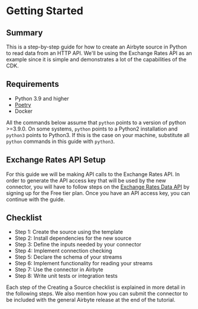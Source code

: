 # Getting Started

## Summary

This is a step-by-step guide for how to create an Airbyte source in Python to read data from an HTTP
API. We'll be using the Exchange Rates API as an example since it is simple and demonstrates a lot
of the capabilities of the CDK.

## Requirements

- Python 3.9 and higher
- [Poetry](https://python-poetry.org/)
- Docker

All the commands below assume that `python` points to a version of python &gt;=3.9.0. On some
systems, `python` points to a Python2 installation and `python3` points to Python3. If this is the
case on your machine, substitute all `python` commands in this guide with `python3`.

## Exchange Rates API Setup

For this guide we will be making API calls to the Exchange Rates API. In order to generate the API
access key that will be used by the new connector, you will have to follow steps on the
[Exchange Rates Data API](https://apilayer.com/marketplace/exchangerates_data-api/) by signing up
for the Free tier plan. Once you have an API access key, you can continue with the guide.

## Checklist

- Step 1: Create the source using the template
- Step 2: Install dependencies for the new source
- Step 3: Define the inputs needed by your connector
- Step 4: Implement connection checking
- Step 5: Declare the schema of your streams
- Step 6: Implement functionality for reading your streams
- Step 7: Use the connector in Airbyte
- Step 8: Write unit tests or integration tests

Each step of the Creating a Source checklist is explained in more detail in the following steps. We
also mention how you can submit the connector to be included with the general Airbyte release at the
end of the tutorial.
